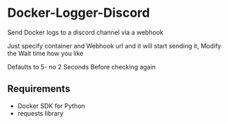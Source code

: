 # Docker-Logger-Discord
Send Docker logs to a discord channel via a webhook


Just specify container and Webhook url and it will start sending it, Modify the Wait time how you like

Defaults to 5- no 2 Seconds Before checking again

## Requirements

- Docker SDK for Python
- requests library
